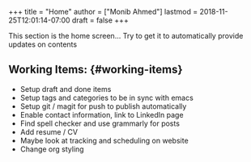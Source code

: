 +++
title = "Home"
author = ["Monib Ahmed"]
lastmod = 2018-11-25T12:01:14-07:00
draft = false
+++

This section is the home screen... Try to get it to automatically provide updates on contents


## Working Items: {#working-items}

-   Setup draft and done items
-   Setup tags and categories to be in sync with emacs
-   Setup git / magit for push to publish automatically
-   Enable contact information, link to LinkedIn page
-   Find spell checker and use grammarly for posts
-   Add resume / CV
-   Maybe look at tracking and scheduling on website
-   Change org styling
